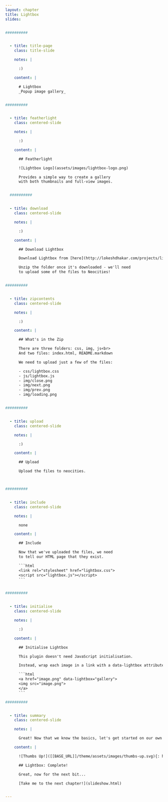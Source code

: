 ```yaml
---
layout: chapter
title: Lightbox
slides:


##########


  - title: title-page
    class: title-slide

    notes: |

      :)

    content: |

      # Lightbox
      _Popup image gallery_


##########


  - title: featherlight
    class: centered-slide

    notes: |

      :)

    content: |

      ## Featherlight

      ![Lightbox Logo](assets/images/lightbox-logo.png)

      Provides a simple way to create a gallery 
      with both thumbnails and full-view images.


  ##########


  - title: download
    class: centered-slide

    notes: |

      :)

    content: |

      ## Download Lightbox

      Download Lightbox from [here](http://lokeshdhakar.com/projects/lightbox2/).

      Unzip the folder once it's downloaded - we'll need 
      to upload some of the files to Neocities!


##########


  - title: zipcontents
    class: centered-slide

    notes: |

      :)

    content: |

      ## What's in the Zip

      There are three folders: css, img, js<br>
      And two files: index.html, README.markdown

      We need to upload just a few of the files:

      - css/lightbox.css
      - js/lightbox.js
      - img/close.png
      - img/next.png
      - img/prev.png
      - img/loading.png


##########


  - title: upload
    class: centered-slide

    notes: |

      :)

    content: |

      ## Upload

      Upload the files to neocities.



##########


  - title: include
    class: centered-slide

    notes: |

      none

    content: |

      ## Include

      Now that we've uploaded the files, we need 
      to tell our HTML page that they exist.

      ```html
      <link rel="stylesheet" href="lightbox.css">
      <script src="lightbox.js"></script>
      ```


##########


  - title: initialise
    class: centered-slide

    notes: |

      :)

    content: |

      ## Initialise Lightbox

      This plugin doesn't need JavaScript initialisation.

      Instead, wrap each image in a link with a data-lightbox attribute.

      ```html
      <a href="image.png" data-lightbox="gallery">
      <img src="image.png">
      </a>
      ```

##########


  - title: summary
    class: centered-slide

    notes: |

      Great! Now that we know the basics, let's get started on our own projects.

    content: |

      ![Thumbs Up!]([[BASE_URL]]/theme/assets/images/thumbs-up.svg){: height="200"}

      ## Lightbox: Complete!

      Great, now for the next bit...

      [Take me to the next chapter!](slideshow.html)


---
```








